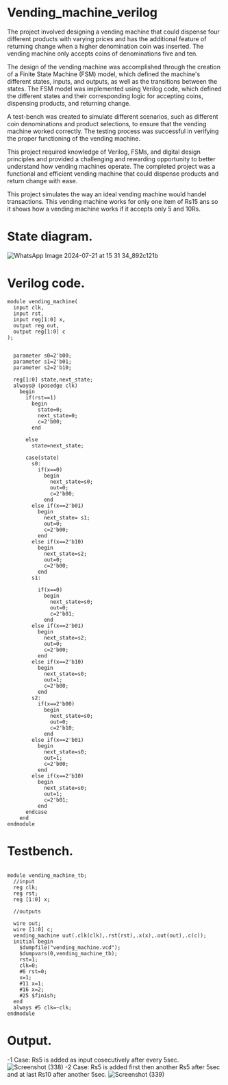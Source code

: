 # Vending_machine_verilog
The project involved designing a vending machine that could dispense four different products with varying prices and has the additional feature of returning change when a higher denomination coin was inserted. The vending machine only accepts coins of denominations five and ten.

The design of the vending machine was accomplished through the creation of a Finite State Machine (FSM) model, which defined the machine's different states, inputs, and outputs, as well as the transitions between the states. The FSM model was implemented using Verilog code, which defined the different states and their corresponding logic for accepting coins, dispensing products, and returning change.

A test-bench was created to simulate different scenarios, such as different coin denominations and product selections, to ensure that the vending machine worked correctly. The testing process was successful in verifying the proper functioning of the vending machine.

This project required knowledge of Verilog, FSMs, and digital design principles and provided a challenging and rewarding opportunity to better understand how vending machines operate. The completed project was a functional and efficient vending machine that could dispense products and return change with ease.

This project simulates the way an ideal vending machine would handel transactions. This vending machine works for only one item of Rs15 ans so it shows how a vending machine works if it accepts only 5 and 10Rs. 

# State diagram.

![WhatsApp Image 2024-07-21 at 15 31 34_892c121b](https://github.com/user-attachments/assets/54c23a59-136a-43f4-af5c-004743edbc93)

# Verilog code.

```
module vending_machine(
  input clk,
  input rst,
  input reg[1:0] x,
  output reg out,
  output reg[1:0] c
);
  
  
  parameter s0=2'b00;
  parameter s1=2'b01;
  parameter s2=2'b10;
  
  reg[1:0] state,next_state;
  always@ (posedge clk)
    begin
      if(rst==1)
        begin
          state=0;
          next_state=0;
          c=2'b00;
        end
      
      else
        state=next_state;
      
      case(state)
        s0:
          if(x==0)
            begin
              next_state=s0;
              out=0;
              c=2'b00;
            end
        else if(x==2'b01)
          begin
            next_state= s1;
            out=0;
            c=2'b00;
          end
        else if(x==2'b10)
          begin
            next_state=s2;
            out=0;
            c=2'b00;
          end
        s1:
          
          if(x==0)
            begin
              next_state=s0;
              out=0;
              c=2'b01;
            end
        else if(x==2'b01)
          begin
            next_state=s2;
            out=0;
            c=2'b00;
          end
        else if(x==2'b10)
          begin
            next_state=s0;
            out=1;
            c=2'b00;
          end
        s2:
          if(x==2'b00)
            begin
              next_state=s0;
              out=0;
              c=2'b10;
            end
        else if(x==2'b01)
          begin
            next_state=s0;
            out=1;
            c=2'b00;
          end
        else if(x==2'b10)
          begin
            next_state=s0;
            out=1;
            c=2'b01;
          end
      endcase
    end
endmodule

```
# Testbench.

```

module vending_machine_tb;
  //input
  reg clk;
  reg rst;
  reg [1:0] x;
  
  //outputs
  
  wire out;
  wire [1:0] c;
  vending_machine uut(.clk(clk),.rst(rst),.x(x),.out(out),.c(c));
  initial begin
    $dumpfile("vending_machine.vcd");
    $dumpvars(0,vending_machine_tb);
    rst=1;
    clk=0;
    #6 rst=0;
    x=1;
    #11 x=1;
    #16 x=2;
    #25 $finish;
  end
  always #5 clk=~clk;
endmodule

```
# Output.


-1 Case: Rs5 is added as input cosecutively after every 5sec.
![Screenshot (338)](https://github.com/user-attachments/assets/56fb1233-dbcf-445e-9d62-a06a06447d0c)
-2 Case: Rs5 is added first then another Rs5 after 5sec and at last Rs10 after another 5sec.
![Screenshot (339)](https://github.com/user-attachments/assets/1bad6526-694f-4095-973e-c15e2b1ed79c)
